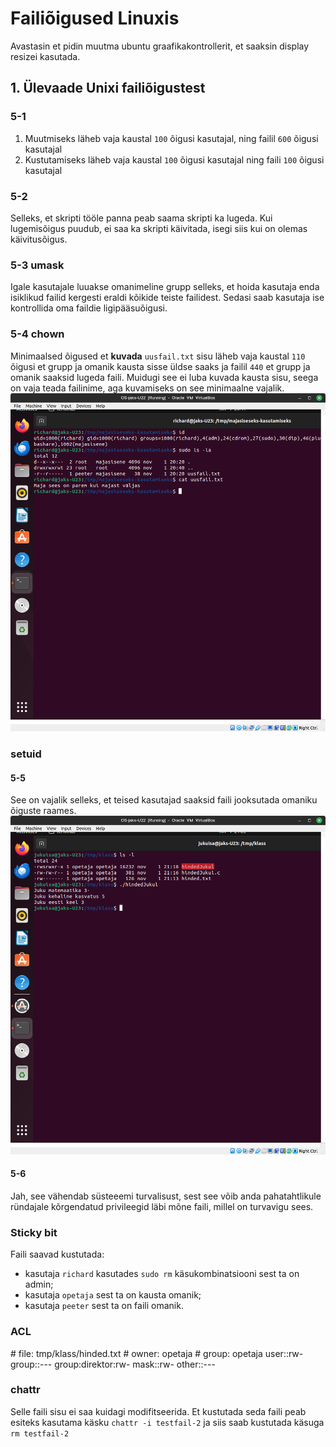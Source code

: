 # Failiõigused Linuxis
Avastasin et pidin muutma ubuntu graafikakontrollerit, et saaksin display resizei kasutada.

## 1. Ülevaade Unixi failiõigustest
### 5-1
1. Muutmiseks läheb vaja kaustal `100` õigusi kasutajal, ning failil `600` õigusi kasutajal
2. Kustutamiseks läheb vaja kaustal `100` õigusi kasutajal ning faili `100` õigusi kasutajal

### 5-2
Selleks, et skripti tööle panna peab saama skripti ka lugeda. Kui lugemisõigus puudub, ei saa ka skripti käivitada, isegi siis kui on olemas käivitusõigus.

### 5-3 umask
Igale kasutajale luuakse omanimeline grupp selleks, et hoida kasutaja enda isiklikud failid kergesti eraldi kõikide teiste failidest. Sedasi saab kasutaja ise kontrollida oma faildie ligipääsuõigusi.

### 5-4 chown
Minimaalsed õigused et **kuvada** `uusfail.txt` sisu läheb vaja kaustal `110` õigusi et grupp ja omanik kausta sisse üldse saaks ja failil `440` et grupp ja omanik saaksid lugeda faili. Muidugi see ei luba kuvada kausta sisu, seega on vaja teada failinime, aga kuvamiseks on see minimaalne vajalik.
![](yl5-4.png)

### setuid
#### 5-5
See on vajalik selleks, et teised kasutajad saaksid faili jooksutada omaniku õiguste raames.
![](yl5-5.png)

#### 5-6
Jah, see vähendab süsteeemi turvalisust, sest see võib anda pahatahtlikule ründajale kõrgendatud privileegid läbi mõne faili, millel on turvavigu sees.

### Sticky bit
Faili saavad kustutada:
* kasutaja `richard` kasutades `sudo rm` käsukombinatsiooni sest ta on admin;
* kasutaja `opetaja` sest ta on kausta omanik;
* kasutaja `peeter` sest ta on faili omanik.

### ACL
\# file: tmp/klass/hinded.txt
\# owner: opetaja
\# group: opetaja
user::rw-
group::---
group:direktor:rw-
mask::rw-
other::---

### chattr
Selle faili sisu ei saa kuidagi modifitseerida.
Et kustutada seda faili peab esiteks kasutama käsku `chattr -i testfail-2` ja siis saab kustutada käsuga `rm testfail-2`
